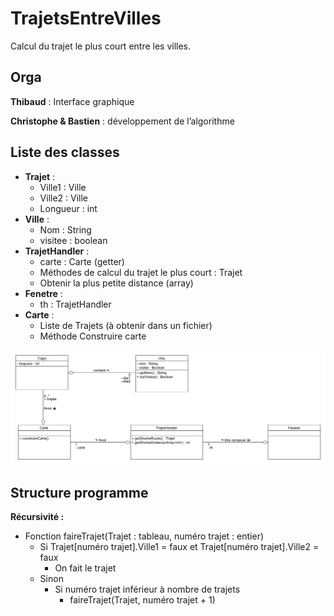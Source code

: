 # TrajetsEntreVilles
Calcul du trajet le plus court entre les villes.


## Orga
**Thibaud** : Interface graphique

**Christophe & Bastien** : développement de l’algorithme

## Liste des classes
- **Trajet** :
	- Ville1 : Ville
	- Ville2 : Ville
	- Longueur : int
- **Ville** :
	- Nom : String
	- visitee : boolean
- **TrajetHandler** :
	- carte : Carte (getter)
	- Méthodes de calcul du trajet le plus court : Trajet
	- Obtenir la plus petite distance (array<entier>)
- **Fenetre** :
	- th : TrajetHandler
- **Carte** :
	- Liste de Trajets (à obtenir dans un fichier)
	- Méthode Construire carte
	
![diagramme de classes](/ZBEUL/uml.png)
	
## Structure programme
**Récursivité :**
- Fonction faireTrajet(Trajet : tableau, numéro trajet : entier)
	- Si Trajet[numéro trajet].Ville1 = faux et Trajet[numéro trajet].Ville2 = faux
		- On fait le trajet
	- Sinon
		- Si numéro trajet inférieur à nombre de trajets
			- faireTrajet(Trajet, numéro trajet + 1)
